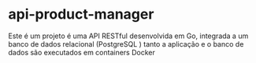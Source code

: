 # api-product-manager
Este é um projeto  é uma API RESTful desenvolvida em Go, integrada a um banco de dados relacional (PostgreSQL ) tanto a aplicação e o banco de dados são executados em containers  Docker
